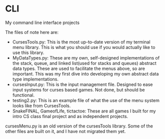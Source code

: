 # CLI
My command line interface projects

The files of note here are:
- CursesTools.py: This is the most up-to-date version of my terminal menu library. This is what you should use if you would actually like to use this library.
- MyDataTypes.py: These are my own, self-designed implementations of the stack, queue, and linked list(used for stacks and queues) abstract data types. These are used to facilitate the menus above, so are important. This was my first dive into developing my own abstract data type implementations.
- cursesInput.py: This is the input management file. Designed to ease input systems for curses based games. Not done, but should be functional.
- testing2.py: This is an example file of what the use of the menu system looks like from CursesTools.
- SnakeFINAL, GameofLife, tictactoe: These are all games I built for my intro CS class final project and as independent projects.

cursesMenu.py is an old version of the cursesTools library. Some of the other files are built on it, and I have not migrated them yet.

